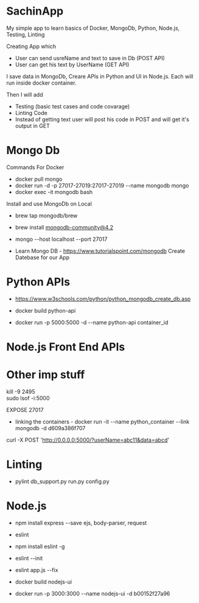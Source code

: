 # SachinApp
My simple app to learn basics of Docker, MongoDb, Python, Node.js, Testing, Linting

Creating App which
- User can send usreName and text to save in Db (POST API)
- User can get his text by UserName (GET API)

I save data in MongoDb, Creare APIs in Python and UI in Node.js. Each will run inside docker container.

Then I will add
- Testing (basic test cases and code covarage)
- Linting Code
- Instead of getting text user will post his code in POST and will get it's output in GET

# Mongo Db 
Commands For Docker 
- docker pull mongo
- docker run -d -p 27017-27019:27017-27019 --name mongodb mongo
- docker exec -it mongodb bash

Install and use MongoDb on Local
- brew tap mongodb/brew
- brew install mongodb-community@4.2
- mongo --host localhost --port 27017

- Learn Mongo DB - https://www.tutorialspoint.com/mongodb
Create Datebase for our App

# Python APIs

- https://www.w3schools.com/python/python_mongodb_create_db.asp

- docker build python-api 
- docker run -p 5000:5000 -d --name python-api container_id

# Node.js Front End APIs

# Other imp stuff

kill -9 2495     
sudo lsof -i:5000

EXPOSE 27017

- linking the containers - docker run -it --name python_container --link mongodb -d d609a386f707

curl -X POST 'http://0.0.0.0:5000/?userName=abc11&data=abcd'

# Linting

- pylint db_support.py run.py config.py

# Node.js
- npm install express --save
             ejs, body-parser, request

- eslint
- npm install eslint -g
- eslint --init
- eslint app.js --fix

- docker build nodejs-ui
- docker run -p 3000:3000 --name nodejs-ui -d b00152f27a96
